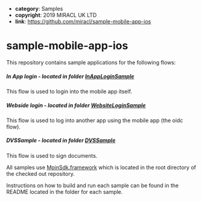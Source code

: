 * **category**: Samples
* **copyright**: 2019 MIRACL UK LTD
* **link**: https://github.com/miracl/sample-mobile-app-ios

# sample-mobile-app-ios

This repository contains sample applications for the following flows:
##### In App login - located in folder [InAppLoginSample](InAppLoginSample/README.md)
This flow is used to login into the mobile app itself.

##### Webside login - located in folder [WebsiteLoginSample](WebsiteLoginSample/README.md)
This flow is used to log into another app using the mobile app (the oidc flow).

##### DVSSample - located in folder [DVSSample](DVSSample/README.md)
This flow is used to sign documents.

All samples use [MpinSdk.framework](https://github.com/miracl/mfa-client-sdk-ios) which is located in the root directory of the checked out repository.

Instructions on how to build and run each sample can be found in the README located in the folder for each sample.
